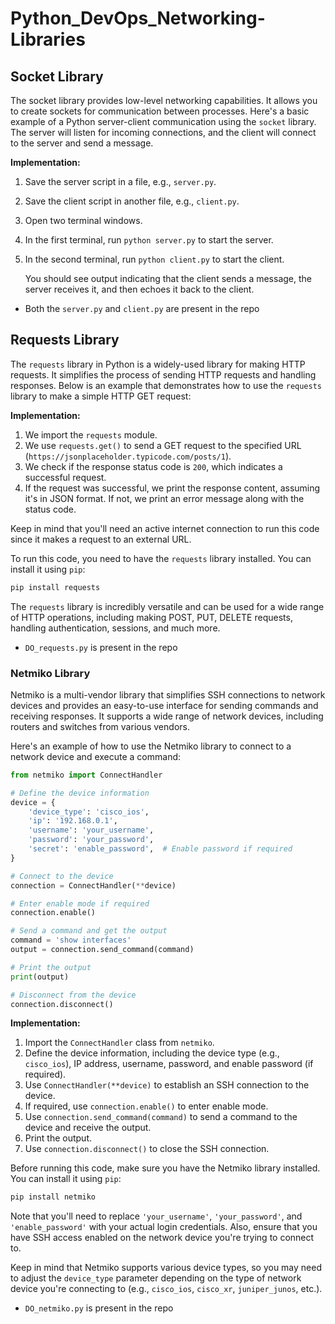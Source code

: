 # Python_DevOps_Networking-Libraries

## Socket Library

The socket library provides low-level networking capabilities. It allows you to create sockets for communication between processes. Here's a basic example of a Python server-client communication using the `socket` library. The server will listen for incoming connections, and the client will connect to the server and send a message.

**Implementation:**

1. Save the server script in a file, e.g., `server.py`.
2. Save the client script in another file, e.g., `client.py`.
3. Open two terminal windows.
4. In the first terminal, run `python server.py` to start the server.
5. In the second terminal, run `python client.py` to start the client.

    You should see output indicating that the client sends a message, the server receives it, and then echoes it back to the client.

- Both the `server.py` and `client.py` are present in the repo 


##  Requests Library

The `requests` library in Python is a widely-used library for making HTTP requests. It simplifies the process of sending HTTP requests and handling responses. Below is an example that demonstrates how to use the `requests` library to make a simple HTTP GET request:

**Implementation:**

1. We import the `requests` module.
2. We use `requests.get()` to send a GET request to the specified URL (`https://jsonplaceholder.typicode.com/posts/1`).
3. We check if the response status code is `200`, which indicates a successful request.
4. If the request was successful, we print the response content, assuming it's in JSON format. If not, we print an error message along with the status code.

Keep in mind that you'll need an active internet connection to run this code since it makes a request to an external URL.

To run this code, you need to have the `requests` library installed. You can install it using `pip`:

```bash
pip install requests
```

The `requests` library is incredibly versatile and can be used for a wide range of HTTP operations, including making POST, PUT, DELETE requests, handling authentication, sessions, and much more.

- `DO_requests.py` is present in the repo

### Netmiko Library

Netmiko is a multi-vendor library that simplifies SSH connections to network devices and provides an easy-to-use interface for sending commands and receiving responses. It supports a wide range of network devices, including routers and switches from various vendors.

Here's an example of how to use the Netmiko library to connect to a network device and execute a command:

```python
from netmiko import ConnectHandler

# Define the device information
device = {
    'device_type': 'cisco_ios',
    'ip': '192.168.0.1',
    'username': 'your_username',
    'password': 'your_password',
    'secret': 'enable_password',  # Enable password if required
}

# Connect to the device
connection = ConnectHandler(**device)

# Enter enable mode if required
connection.enable()

# Send a command and get the output
command = 'show interfaces'
output = connection.send_command(command)

# Print the output
print(output)

# Disconnect from the device
connection.disconnect()
```

**Implementation:**

1. Import the `ConnectHandler` class from `netmiko`.
2. Define the device information, including the device type (e.g., `cisco_ios`), IP address, username, password, and enable password (if required).
3. Use `ConnectHandler(**device)` to establish an SSH connection to the device.
4. If required, use `connection.enable()` to enter enable mode.
5. Use `connection.send_command(command)` to send a command to the device and receive the output.
6. Print the output.
7. Use `connection.disconnect()` to close the SSH connection.

Before running this code, make sure you have the Netmiko library installed. You can install it using `pip`:

```bash
pip install netmiko
```

Note that you'll need to replace `'your_username'`, `'your_password'`, and `'enable_password'` with your actual login credentials. Also, ensure that you have SSH access enabled on the network device you're trying to connect to.

Keep in mind that Netmiko supports various device types, so you may need to adjust the `device_type` parameter depending on the type of network device you're connecting to (e.g., `cisco_ios`, `cisco_xr`, `juniper_junos`, etc.).

- `DO_netmiko.py` is present in the repo
